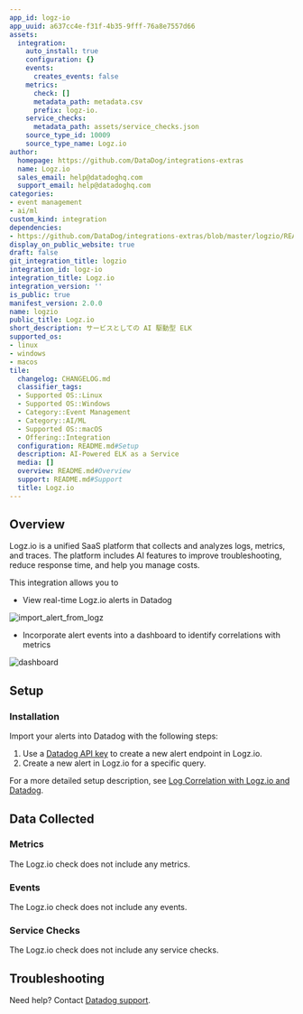 ```yaml
---
app_id: logz-io
app_uuid: a637cc4e-f31f-4b35-9fff-76a8e7557d66
assets:
  integration:
    auto_install: true
    configuration: {}
    events:
      creates_events: false
    metrics:
      check: []
      metadata_path: metadata.csv
      prefix: logz-io.
    service_checks:
      metadata_path: assets/service_checks.json
    source_type_id: 10009
    source_type_name: Logz.io
author:
  homepage: https://github.com/DataDog/integrations-extras
  name: Logz.io
  sales_email: help@datadoghq.com
  support_email: help@datadoghq.com
categories:
- event management
- ai/ml
custom_kind: integration
dependencies:
- https://github.com/DataDog/integrations-extras/blob/master/logzio/README.md
display_on_public_website: true
draft: false
git_integration_title: logzio
integration_id: logz-io
integration_title: Logz.io
integration_version: ''
is_public: true
manifest_version: 2.0.0
name: logzio
public_title: Logz.io
short_description: サービスとしての AI 駆動型 ELK
supported_os:
- linux
- windows
- macos
tile:
  changelog: CHANGELOG.md
  classifier_tags:
  - Supported OS::Linux
  - Supported OS::Windows
  - Category::Event Management
  - Category::AI/ML
  - Supported OS::macOS
  - Offering::Integration
  configuration: README.md#Setup
  description: AI-Powered ELK as a Service
  media: []
  overview: README.md#Overview
  support: README.md#Support
  title: Logz.io
---
```


<!--  SOURCED FROM https://github.com/DataDog/integrations-extras -->


## Overview

Logz.io is a unified SaaS platform that collects and analyzes logs, metrics, and traces. The platform includes AI features to improve troubleshooting, reduce response time, and help you manage costs.

This integration allows you to

- View real-time Logz.io alerts in Datadog

![import_alert_from_logz][1]

- Incorporate alert events into a dashboard to identify correlations with metrics

![dashboard][2]

## Setup

### Installation

Import your alerts into Datadog with the following steps:

1. Use a [Datadog API key][3] to create a new alert endpoint in Logz.io.
2. Create a new alert in Logz.io for a specific query.

For a more detailed setup description, see [Log Correlation with Logz.io and Datadog][4].

## Data Collected

### Metrics

The Logz.io check does not include any metrics.

### Events

The Logz.io check does not include any events.

### Service Checks

The Logz.io check does not include any service checks.

## Troubleshooting

Need help? Contact [Datadog support][5].

[1]: https://raw.githubusercontent.com/DataDog/integrations-extras/master/logzio/images/import_alert_from_logz.jpg
[2]: https://raw.githubusercontent.com/DataDog/integrations-extras/master/logzio/images/dashboard.png
[3]: https://app.datadoghq.com/organization-settings/api-keys
[4]: http://logz.io/blog/log-correlation-datadog
[5]: https://docs.datadoghq.com/ja/help/